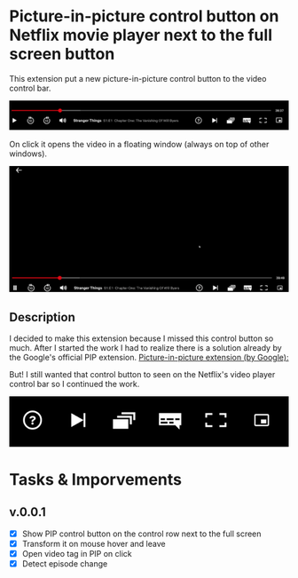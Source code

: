 # Picture-in-picture control button on Netflix movie player next to the full screen button
This extension put a new picture-in-picture control button to the video control bar.

![Screenshot](resources/Capture.PNG)

On click it opens the video in a floating window (always on top of other windows).

![Screenrecord](resources/capture.gif)

## Description
I decided to make this extension because I missed this control button so much. After I started the work I had to realize there is a solution already by the Google's official PIP extension. [Picture-in-picture extension (by Google):](https://chrome.google.com/webstore/detail/picture-in-picture-extens/hkgfoiooedgoejojocmhlaklaeopbecg)

But! I still wanted that control button to seen on the Netflix's video player control bar so I continued the work.

![Screenshot2](resources/capture2.png)

# Tasks & Imporvements

## v.0.0.1
- [X] Show PIP control button on the control row next to the full screen
- [X] Transform it on mouse hover and leave
- [X] Open video tag in PIP on click
- [X] Detect episode change
